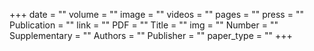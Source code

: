 +++
date = ""
volume = ""
image = ""
videos = ""
pages = ""
press = ""
Publication = ""
link = ""
PDF = ""
Title = ""
img = ""
Number = ""
Supplementary = ""
Authors = ""
Publisher = ""
paper_type = ""
+++
